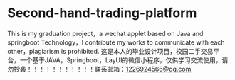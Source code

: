 # Second-hand-trading-platform
This is my graduation project，a wechat applet based on Java and springboot Technology，I contribute my works to communicate with each other，plagiarism is prohibited.
这是本人的毕业设计项目，校园二手交易平台，一个基于JAVA，Springboot，LayUI的微信小程序，仅供学习交流使用，请勿抄袭！！！！！！！！！！！联系邮箱：1226924566@qq.com
